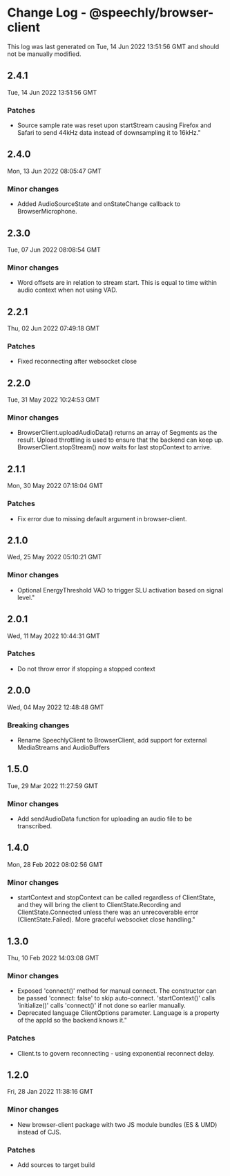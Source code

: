 # Change Log - @speechly/browser-client

This log was last generated on Tue, 14 Jun 2022 13:51:56 GMT and should not be manually modified.

## 2.4.1
Tue, 14 Jun 2022 13:51:56 GMT

### Patches

- Source sample rate was reset upon startStream causing Firefox and Safari to send 44kHz data instead of downsampling it to 16kHz."

## 2.4.0
Mon, 13 Jun 2022 08:05:47 GMT

### Minor changes

- Added AudioSourceState and onStateChange callback to BrowserMicrophone.

## 2.3.0
Tue, 07 Jun 2022 08:08:54 GMT

### Minor changes

- Word offsets are in relation to stream start. This is equal to time within audio context when not using VAD.

## 2.2.1
Thu, 02 Jun 2022 07:49:18 GMT

### Patches

- Fixed reconnecting after websocket close

## 2.2.0
Tue, 31 May 2022 10:24:53 GMT

### Minor changes

- BrowserClient.uploadAudioData() returns an array of Segments as the result. Upload throttling is used to ensure that the backend can keep up. BrowserClient.stopStream() now waits for last stopContext to arrive.

## 2.1.1
Mon, 30 May 2022 07:18:04 GMT

### Patches

- Fix error due to missing default argument in browser-client.

## 2.1.0
Wed, 25 May 2022 05:10:21 GMT

### Minor changes

- Optional EnergyThreshold VAD to trigger SLU activation based on signal level."

## 2.0.1
Wed, 11 May 2022 10:44:31 GMT

### Patches

- Do not throw error if stopping a stopped context

## 2.0.0
Wed, 04 May 2022 12:48:48 GMT

### Breaking changes

- Rename SpeechlyClient to BrowserClient, add support for external MediaStreams and AudioBuffers

## 1.5.0
Tue, 29 Mar 2022 11:27:59 GMT

### Minor changes

- Add sendAudioData function for uploading an audio file to be transcribed.

## 1.4.0
Mon, 28 Feb 2022 08:02:56 GMT

### Minor changes

- startContext and stopContext can be called regardless of ClientState, and they will bring the client to ClientState.Recording and ClientState.Connected unless there was an unrecoverable error (ClientState.Failed). More graceful websocket close handling."

## 1.3.0
Thu, 10 Feb 2022 14:03:08 GMT

### Minor changes

- Exposed 'connect()' method for manual connect. The constructor can be passed 'connect: false' to skip auto-connect. 'startContext()' calls 'initialize()' calls 'connect()' if not done so earlier manually.
- Deprecated language ClientOptions parameter. Language is a property of the appId so the backend knows it."

### Patches

- Client.ts to govern reconnecting - using exponential reconnect delay.

## 1.2.0
Fri, 28 Jan 2022 11:38:16 GMT

### Minor changes

- New browser-client package with two JS module bundles (ES & UMD) instead of CJS.

### Patches

- Add sources to target build

